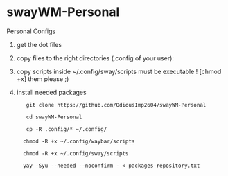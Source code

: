 # swayWM-Personal
Personal Configs

 1) get the dot files
 
 2) copy files to the right directories (.config of your user):
 
 3) copy scripts inside ~/.config/sway/scripts must be executable ! [chmod +x] them please ;)
 
 4) install needed packages

           git clone https://github.com/OdiousImp2604/swayWM-Personal

           cd swayWM-Personal

           cp -R .config/* ~/.config/

          chmod -R +x ~/.config/waybar/scripts

          chmod -R +x ~/.config/sway/scripts

          yay -Syu --needed --noconfirm - < packages-repository.txt
